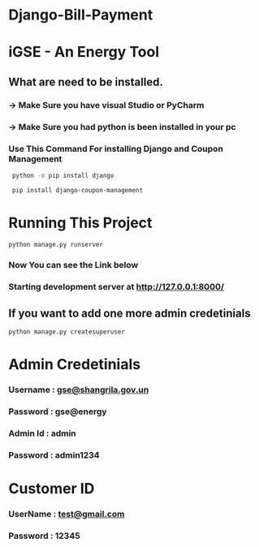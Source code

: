 # Django-Bill-Payment
# iGSE - An Energy Tool
## What are need to be installed.

### -> Make Sure you have visual Studio or PyCharm

### -> Make Sure you had python is been installed in your pc


### Use This Command For installing Django and Coupon Management

```bash
 python -m pip install django
```
```bash
 pip install django-coupon-management
```

# Running This Project

```bash
python manage.py runserver
```

### Now You can see the Link below 
### Starting development server at http://127.0.0.1:8000/

## If you want to add one more admin credetinials 

```bash 
python manage.py createsuperuser
```

# Admin Credetinials

### Username : gse@shangrila.gov.un
### Password : gse@energy

### Admin Id : admin 
### Password : admin1234

# Customer ID

### UserName : test@gmail.com
### Password : 12345
